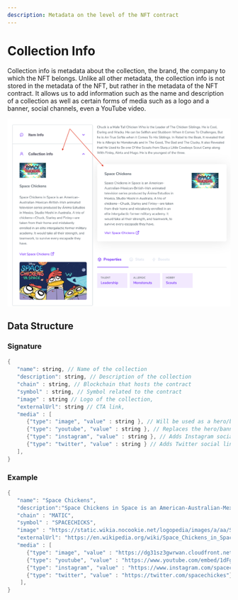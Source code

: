 ```yaml
---
description: Metadata on the level of the NFT contract
---
```


# Collection Info

Collection info is metadata about the collection, the brand, the company to which the NFT belongs. Unlike all other metadata, the collection info is not stored in the metadata of the NFT, but rather in the metadata of the NFT contract. It allows us to add information such as the name and description of a collection as well as certain forms of media such as a logo and a banner, social channels, even a YouTube video.

![Information about the contract of a certain NFT](<../../.gitbook/assets/image (20).png>)

## Data Structure

### Signature

```java
{
   "name": string, // Name of the collection
   "description": string, // Description of the collection
   "chain" : string, // Blockchain that hosts the contract
   "symbol" : string, // Symbol related to the contract
   "image" : string // Logo of the collection,
   "externalUrl": string // CTA link,
   "media" : [
      {"type": "image", "value" : string }, // Will be used as a hero/banner image
      {"type": "youtube", "value" : string }, // Replaces the hero/banner image with an embeded video
      {"type": "instagram", "value" : string }, // Adds Instagram social link
      {"type": "twitter", "value" : string } // Adds Twitter social link
   ],
}

```

### Example

```java
{
   "name": "Space Chickens",
   "description":"Space Chickens in Space is an American-Australian-Mexican-British-Irish animated television series produced by Ánima Estudios in Mexico, Studio Moshi in Australia. A trio of chickens—Chuck, Starley and Finley—are taken from their home and mistakenly enrolled in an elite intergalactic former military academy. It would take all their strength, and teamwork, to survive every escapade they have.",
   "chain" : "MATIC",
   "symbol" : "SPACECHICKS",
   "image" : "https://static.wikia.nocookie.net/logopedia/images/a/aa/Space_Chickens_in_Space.jpg",
   "externalUrl": "https://en.wikipedia.org/wiki/Space_Chickens_in_Space",
   "media" : [
      {"type": "image", "value" : "https://dg31sz3gwrwan.cloudfront.net/fanart/355763/1357791-0-q80.jpg"},
      {"type": "youtube", "value" : "https://www.youtube.com/embed/1dFgZwpeokk"},
      {"type": "instagram", "value" : "https://www.instagram.com/spacechickes"},
      {"type": "twitter", "value" : "https://twitter.com/spacechickes"}
    ],
}
```
